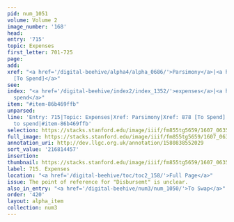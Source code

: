 ```yaml
---
pid: num_1051
volume: Volume 2
image_number: '168'
head:
entry: '715'
topic: Expenses
first_letter: 701-725
page:
add:
xref: "<a href='/digital-beehive/alpha4/alpha_0686/'>Parsimony</a>|<a href='/digital-beehive/num4/num_1114/'>878
  [To Spend]</a>"
see:
index: "<a href='/digital-beehive/index2/index_1352/'>expenses</a>|<a href='/digital-beehive/index4/index_3834/'>to
  spend</a>"
item: "#item-86b469ffb"
unparsed:
line: 'Entry: 715|Topic: Expenses|Xref: Parsimony|Xref: 878 [To Spend]|Index: expenses|Index:
  to spend|#item-86b469ffb'
selection: https://stacks.stanford.edu/image/iiif/fm855tg5659/1607_0635/903,4457,2827,519/full/0/default.jpg
full_image: https://stacks.stanford.edu/image/iiif/fm855tg5659/1607_0635/full/full/0/default.jpg
annotation_uri: http://dev.llgc.org.uk/annotation/1580838552029
sort_value: '216814457'
insertion:
thumbnail: https://stacks.stanford.edu/image/iiif/fm855tg5659/1607_0635/903,4457,600,180/250,/0/default.jpg
label: 715. Expenses
location: "<a href='/digital-beehive/toc/toc2_158/'>Full Page</a>"
issue: The point of reference for "Disbursemt" is unclear.
also_in_entry: "<a href='/digital-beehive/num3/num_1050/'>To Swap</a>"
order: '420'
layout: alpha_item
collection: num3
---
```

